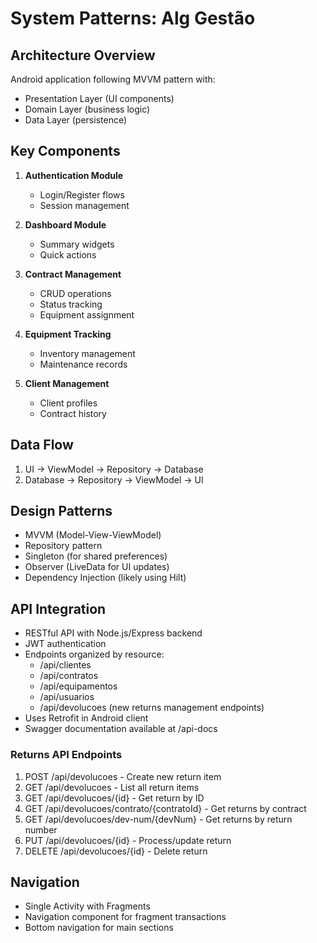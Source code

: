 # System Patterns: Alg Gestão

## Architecture Overview
Android application following MVVM pattern with:
- Presentation Layer (UI components)
- Domain Layer (business logic)
- Data Layer (persistence)

## Key Components
1. **Authentication Module**
   - Login/Register flows
   - Session management

2. **Dashboard Module**
   - Summary widgets
   - Quick actions

3. **Contract Management**
   - CRUD operations
   - Status tracking
   - Equipment assignment

4. **Equipment Tracking**
   - Inventory management
   - Maintenance records

5. **Client Management**
   - Client profiles
   - Contract history

## Data Flow
1. UI → ViewModel → Repository → Database
2. Database → Repository → ViewModel → UI

## Design Patterns
- MVVM (Model-View-ViewModel)
- Repository pattern
- Singleton (for shared preferences)
- Observer (LiveData for UI updates)
- Dependency Injection (likely using Hilt)

## API Integration
- RESTful API with Node.js/Express backend
- JWT authentication
- Endpoints organized by resource:
  - /api/clientes
  - /api/contratos  
  - /api/equipamentos
  - /api/usuarios
  - /api/devolucoes (new returns management endpoints)
- Uses Retrofit in Android client
- Swagger documentation available at /api-docs

### Returns API Endpoints
1. POST /api/devolucoes - Create new return item
2. GET /api/devolucoes - List all return items
3. GET /api/devolucoes/{id} - Get return by ID
4. GET /api/devolucoes/contrato/{contratoId} - Get returns by contract
5. GET /api/devolucoes/dev-num/{devNum} - Get returns by return number
6. PUT /api/devolucoes/{id} - Process/update return
7. DELETE /api/devolucoes/{id} - Delete return

## Navigation
- Single Activity with Fragments
- Navigation component for fragment transactions
- Bottom navigation for main sections
